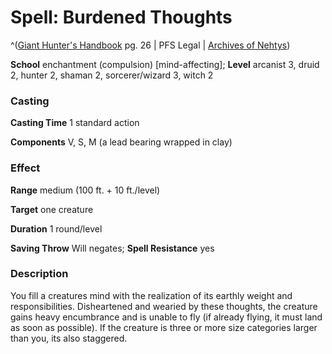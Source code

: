 # Spell: Burdened Thoughts

^([Giant Hunter's Handbook][ss-burdened-thoughts] pg. 26 | PFS Legal | [Archives of Nehtys][sn-burdened-thoughts])

**School** enchantment (compulsion) [mind-affecting]; **Level** arcanist 3, druid 2, hunter 2, shaman 2, sorcerer/wizard 3, witch 2

### Casting

**Casting Time** 1 standard action  

**Components** V, S, M (a lead bearing wrapped in clay)

### Effect

**Range** medium (100 ft. + 10 ft./level)  

**Target** one creature  

**Duration** 1 round/level  

**Saving Throw** Will negates; **Spell Resistance** yes

### Description

You fill a creatures mind with the realization of its earthly weight and responsibilities. Disheartened and wearied by these thoughts, the creature gains heavy encumbrance and is unable to fly (if already flying, it must land as soon as possible). If the creature is three or more size categories larger than you, its also staggered.

[ss-burdened-thoughts]: http://paizo.com/products/btpy99s4
[sn-burdened-thoughts]: http://www.archivesofnethys.com/SpellDisplay.aspx?ItemName=Burdened%20Thoughts